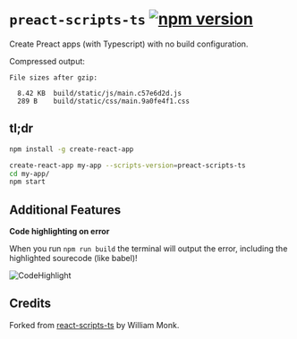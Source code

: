 # `preact-scripts-ts` [![npm version](https://badge.fury.io/js/preact-scripts-ts.svg)](https://badge.fury.io/js/preact-scripts-ts)

Create Preact apps (with Typescript) with no build configuration.

Compressed output:

```
File sizes after gzip:

  8.42 KB  build/static/js/main.c57e6d2d.js
  289 B    build/static/css/main.9a0fe4f1.css
```

## tl;dr

```sh
npm install -g create-react-app

create-react-app my-app --scripts-version=preact-scripts-ts
cd my-app/
npm start
```

## Additional Features

**Code highlighting on error**

When you run `npm run build` the terminal will output the error, including the highlighted sourecode (like babel)!

![CodeHighlight](https://cloud.githubusercontent.com/assets/175278/22310149/1ee66ccc-e346-11e6-83ff-e3a053701fb4.gif)

## Credits

Forked from [react-scripts-ts](https://github.com/wmonk/create-react-app-typescript) by William Monk.